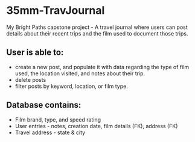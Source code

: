 # 35mm-TravJournal
My Bright Paths capstone project - A travel journal where users can post details about their recent trips and the film used to document those trips.

## User is able to:

- create a new post, and populate it with data regarding the type of film used, the location visited, and notes about their trip.
- delete posts
- filter posts by keyword, location, or film type.


## Database contains:

- Film brand, type, and speed rating
- User entries - notes, creation date, film details (FK), address (FK)
- Travel address - state & city
